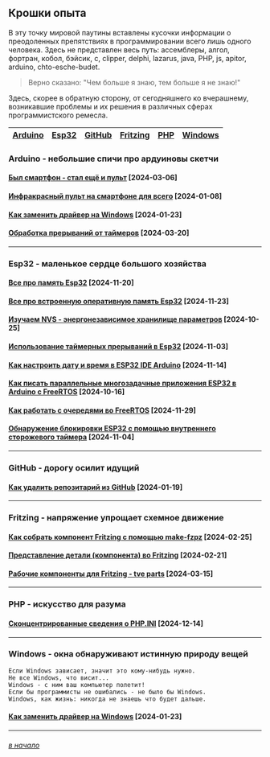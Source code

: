 ## Крошки опыта

В эту точку мировой паутины вставлены кусочки информации о  преодоленных препятствиях в программировании всего лишь одного человека. Здесь не представлен весь путь: ассемблеры, алгол, фортран, кобол, бэйсик, c, clipper, delphi, lazarus, java, PHP, js, apitor, arduino, chto-esche-budet. 

> Верно сказано: "Чем больше я знаю, тем больше я не знаю!" 

Здесь, скорее в обратную сторону, от сегодняшнего ко вчерашнему, возникавшие проблемы и их решения в различных сферах программистского ремесла.


|[Arduino](#arduino---%D0%BD%D0%B5%D0%B1%D0%BE%D0%BB%D1%8C%D1%88%D0%B8%D0%B5-%D1%81%D0%BF%D0%B8%D1%87%D0%B8-%D0%BF%D1%80%D0%BE-%D0%B0%D1%80%D0%B4%D1%83%D0%B8%D0%BD%D0%BE%D0%B2%D1%8B-%D1%81%D0%BA%D0%B5%D1%82%D1%87%D0%B8)|[Esp32](#esp32---%D0%BC%D0%B0%D0%BB%D0%B5%D0%BD%D1%8C%D0%BA%D0%BE%D0%B5-%D1%81%D0%B5%D1%80%D0%B4%D1%86%D0%B5-%D0%B1%D0%BE%D0%BB%D1%8C%D1%88%D0%BE%D0%B3%D0%BE-%D1%85%D0%BE%D0%B7%D1%8F%D0%B9%D1%81%D1%82%D0%B2%D0%B0)|[GitHub](#github---%D0%B4%D0%BE%D1%80%D0%BE%D0%B3%D1%83-%D0%BE%D1%81%D0%B8%D0%BB%D0%B8%D1%82-%D0%B8%D0%B4%D1%83%D1%89%D0%B8%D0%B9)|[Fritzing](#fritzing---%D0%BD%D0%B0%D0%BF%D1%80%D1%8F%D0%B6%D0%B5%D0%BD%D0%B8%D0%B5-%D1%83%D0%BF%D1%80%D0%BE%D1%89%D0%B0%D0%B5%D1%82-%D1%81%D1%85%D0%B5%D0%BC%D0%BD%D0%BE%D0%B5-%D0%B4%D0%B2%D0%B8%D0%B6%D0%B5%D0%BD%D0%B8%D0%B5)|[PHP](#php---%D0%B8%D1%81%D0%BA%D1%83%D1%81%D1%81%D1%82%D0%B2%D0%BE-%D0%B4%D0%BB%D1%8F-%D1%80%D0%B0%D0%B7%D1%83%D0%BC%D0%B0)|[Windows](#windows---%D0%BE%D0%BA%D0%BD%D0%B0-%D0%BE%D0%B1%D0%BD%D0%B0%D1%80%D1%83%D0%B6%D0%B8%D0%B2%D0%B0%D1%8E%D1%82-%D0%B8%D1%81%D1%82%D0%B8%D0%BD%D0%BD%D1%83%D1%8E-%D0%BF%D1%80%D0%B8%D1%80%D0%BE%D0%B4%D1%83-%D0%B2%D0%B5%D1%89%D0%B5%D0%B9)|
|:-:|:-:|:-:|:-:|:-:|:-:|

<!--
[Krutjak](#krutjak---%D0%BF%D0%B0%D1%80%D0%BE%D0%B2%D0%BE%D0%B7%D0%B8%D0%BA-%D0%BF%D0%BE%D0%B4-%D0%B8%D0%BD%D1%84%D1%80%D0%B0%D0%BA%D1%80%D0%B0%D1%81%D0%BD%D1%8B%D0%BC-%D1%83%D0%BF%D1%80%D0%B0%D0%B2%D0%BB%D0%B5%D0%BD%D0%B8%D0%B5%D0%BC)|
-->

### Arduino - небольшие спичи про ардуиновы скетчи

#### [Был смартфон - стал ещё и пульт](bifeArduino/byl-smartfon---stal-eshchyo-i-pult/byl-smartfon---stal-eshchyo-i-pult.md) [2024-03-06]

#### [Инфракрасный пульт на смартфоне для всего](bifeArduino/infrakrasnyj-pult-na-smartfone-dlya-vsego/infrakrasnyj-pult-na-smartfone-dlya-vsego.md) [2024-01-08]

#### [Как заменить драйвер на Windows](bifeWindows/kak-zamenit-drajver-na-windows/kak-zamenit-drajver-na-windows.md) [2024-01-23]

#### [Обработка прерываний от таймеров](bifeArduino/obrabotka-preryvanij-ot-tajmerov/obrabotka-preryvanij-ot-tajmerov.md) [2024-03-20]

<!--
#### [Делаем программатор для ESP8266-ESP01](bifeArduino/delaem-programmator-dlya-esp8266-esp01/delaem-programmator-dlya-esp8266-esp01.md)  [2024-04-11]

#### [Пять копеек про указатели в Arduino](bifeArduino/pyat-kopeek-pro-ukazateli-v-arduino/pyat-kopeek-pro-ukazateli-v-arduino.md)

#### [Строки в оперативной и в программной памяти](bifeArduino/stroki-v-operativnoj-i-v-programmnoj-pamyati/stroki-v-operativnoj-i-v-programmnoj-pamyati.md) [2024-03-28]
-->
---

### Esp32 - маленькое сердце большого хозяйства

#### [Все прo память Esp32](bifeEsp32/vse-pro-pamyat-esp32/vse-pro-pamyat-esp32.md) [2024-11-20]

#### [Все про встроенную оперативную память Esp32](bifeEsp32/vse-pro-sram-pamyat/vse-pro-sram-pamyat.md) [2024-11-23]

#### [Изучаем NVS - энергонезависимое хранилище параметров](bifeEsp32/izuchaem-nvs-ehnergonezavisimoe-hranilishche-parametrov/izuchaem-nvs-ehnergonezavisimoe-hranilishche-parametrov.md) [2024-10-25]

#### [Использование таймерных прерываний в Esp32](bifeEsp32/ispolzovanie-tajmernyh-preryvanij-v-esp32/ispolzovanie-tajmernyh-preryvanij-v-esp32.md) [2024-11-03]

#### [Как настроить дату и время в ESP32 IDE Arduino](bifeEsp32/kak-nastroit-datu-i-vremya-v-esp32/kak-nastroit-datu-i-vremya-v-esp32.md) [2024-11-14]

#### [Как писать параллельные многозадачные приложения ESP32 в Arduino с FreeRTOS](bifeEsp32/kak-pisat-parallelnye-mnogozadachnye-prilozheniya-esp32-v-arduino-s-freertos/kak-pisat-parallelnye-mnogozadachnye-prilozheniya-esp32-v-arduino-s-freertos.md) [2024-10-16]

#### [Как работать с очередями во FreeRTOS](bifeEsp32/kak-rabotat-s-ocheredyami-vo-freertos/kak-rabotat-s-ocheredyami-vo-freertos.md) [2024-11-29]

#### [Обнаружение блокировки ESP32 с помощью внутреннего сторожевого таймера](bifeEsp32/obnaruzhenie-blokirovki-esp32-s-pomoshchyu-storozhevogo-tajmera/obnaruzhenie-blokirovki-esp32-s-pomoshchyu-storozhevogo-tajmera.md) [2024-11-04]

---

### GitHub - дорогу осилит идущий

#### [Как удалить репозитарий из GitHub](bifeGitHub/kak-udalit-repozitarij-iz-github/kak-udalit-repozitarij-iz-github.md) [2024-01-19]

---

### Fritzing - напряжение упрощает схемное движение

#### [Как собрать компонент Fritzing с помощью make-fzpz](bifeFritzing/kak-sobrat-komponent-fritzing-s-pomoshchyu-make-fzpz/kak-sobrat-komponent-fritzing-s-pomoshchyu-make-fzpz.md) [2024-02-25]

#### [Представление детали (компонента) во Fritzing](bifeFritzing/predstavlenie-detali-komponenta-vo-fritzing/predstavlenie-detali-komponenta-vo-fritzing.md) [2024-02-21]

#### [Рабочие компоненты для Fritzing - tve parts](bifeFritzing/rabochie-komponenty-dlya-fritzing---tve-parts/rabochie-komponenty-dlya-fritzing---tve-parts.md) [2024-03-15]

---

### PHP - искусство для разума

#### [Сконцентрированные сведения о PHP.INI](bifePHP/skoncentrirovannye-svedeniya-o-phpini/skoncentrirovannye-svedeniya-o-phpini.md) [2024-12-14]

---

### Windows - окна обнаруживают истинную природу вещей

```
Если Windows зависает, значит это кому-нибудь нужно.
Не все Windows, что висит...
Windows - с ним ваш компьютер полетит!
Если бы программисты не ошибались - не было бы Windows.
Windows, как жизнь: никогда не знаешь что будет дальше.
```

#### [Как заменить драйвер на Windows](bifeWindows/kak-zamenit-drajver-na-windows/kak-zamenit-drajver-na-windows.md) [2024-01-23]

<!--
---

### Krutjak - паровозик под инфракрасным управлением

-->

---

###### [в начало](#%D0%BA%D1%80%D0%BE%D1%88%D0%BA%D0%B8-%D0%BE%D0%BF%D1%8B%D1%82%D0%B0)
